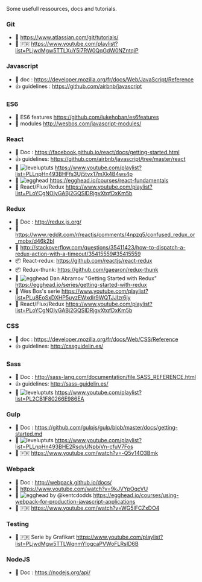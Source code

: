 Some usefull ressources, docs and tutorials.


### Git

- :book: https://www.atlassian.com/git/tutorials/
- :movie_camera: :fr: https://www.youtube.com/playlist?list=PLjwdMgw5TTLXuY5i7RW0QqGdW0NZntqiP


### Javascript

- :book: doc : https://developer.mozilla.org/fr/docs/Web/JavaScript/Reference
- :+1: guidelines : https://github.com/airbnb/javascript

### ES6
- :book: ES6 features https://github.com/lukehoban/es6features
- :paperclip: modules http://wesbos.com/javascript-modules/


### React
- :book: Doc : https://facebook.github.io/react/docs/getting-started.html
- :+1: guidelines: https://github.com/airbnb/javascript/tree/master/react
- :movie_camera: ![leveluptuts] https://www.youtube.com/playlist?list=PLLnpHn493BHFfs3Uj5tvx17mXk4B4ws4p
- :movie_camera: ![egghead] https://egghead.io/courses/react-fundamentals
- :movie_camera: React/Flux/Redux https://www.youtube.com/playlist?list=PLoYCgNOIyGABj2GQSlDRjgvXtqfDxKm5b



### Redux

- :book: Doc : http://redux.js.org/
- :paperclip: https://www.reddit.com/r/reactjs/comments/4npzq5/confused_redux_or_mobx/d46k2bl
- :paperclip: http://stackoverflow.com/questions/35411423/how-to-dispatch-a-redux-action-with-a-timeout/35415559#35415559
- :package: React-redux: https://github.com/reactjs/react-redux
- :package: Redux-thunk: https://github.com/gaearon/redux-thunk
- :movie_camera: ![egghead] Dan Abramov "Getting Started with Redux" https://egghead.io/series/getting-started-with-redux
- :movie_camera: Wes Bos's serie https://www.youtube.com/playlist?list=PLu8EoSxDXHP5uyzEWxdlr9WQTJJIzr6jy
- :movie_camera: React/Flux/Redux https://www.youtube.com/playlist?list=PLoYCgNOIyGABj2GQSlDRjgvXtqfDxKm5b


### CSS

- :book: doc : https://developer.mozilla.org/fr/docs/Web/CSS/Reference
- :+1: guidelines: http://cssguidelin.es/


### Sass

- :book: Doc : http://sass-lang.com/documentation/file.SASS_REFERENCE.html
- :+1: guidelines: http://sass-guidelin.es/
- :movie_camera: ![leveluptuts] https://www.youtube.com/playlist?list=PL2CB1F80266E986EA


### Gulp

- :book: Doc : https://github.com/gulpjs/gulp/blob/master/docs/getting-started.md
- :movie_camera: ![leveluptuts] https://www.youtube.com/playlist?list=PLLnpHn493BHE2RsdyUNpbiVn-cfuV7Fos
- :movie_camera: :fr: https://www.youtube.com/watch?v=-Q5v14O3Bmk


### Webpack

- :book: Doc : http://webpack.github.io/docs/
- :movie_camera: https://www.youtube.com/watch?v=9kJVYpOqcVU
- :movie_camera: ![egghead] by @kentcdodds https://egghead.io/courses/using-webpack-for-production-javascript-applications
- :movie_camera: :fr: https://www.youtube.com/watch?v=WG5IFCZxDO4

### Testing
- :movie_camera: :fr: Serie by Grafikart https://www.youtube.com/playlist?list=PLjwdMgw5TTLWqnmYIogcaPVWoFLRsID6B


### NodeJS

- :book: Doc : https://nodejs.org/api/

[egghead]: https://3e30e811207ebb1d2d1b43e8ae87920df04732f7.googledrive.com/host/0BzDsqfUCKa1bMjRod0dLaTQ5d1E/egghead.svg
[leveluptuts]: https://3e30e811207ebb1d2d1b43e8ae87920df04732f7.googledrive.com/host/0BzDsqfUCKa1bMjRod0dLaTQ5d1E/leveluptuts.png


